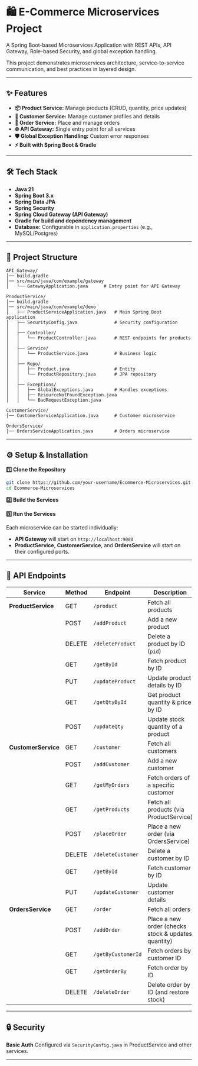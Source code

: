 # 🛍️ E-Commerce Microservices Project

A Spring Boot-based Microservices Application with REST APIs, API Gateway, Role-based Security, and global exception handling.

This project demonstrates microservices architecture, service-to-service communication, and best practices in layered design.

---

## ✨ Features

- **📦 Product Service:** Manage products (CRUD, quantity, price updates)
- **👥 Customer Service:** Manage customer profiles and details
- **🛒 Order Service:** Place and manage orders
- **🌐 API Gateway:** Single entry point for all services
- **🛡️ Global Exception Handling:** Custom error responses
- **⚡ Built with Spring Boot & Gradle**

---

## 🛠️ Tech Stack

- **Java 21**
- **Spring Boot 3.x**
- **Spring Data JPA**
- **Spring Security**
- **Spring Cloud Gateway (API Gateway)**
- **Gradle for build and dependency management**
- **Database:** Configurable in `application.properties` (e.g., MySQL/Postgres)

---

## 📂 Project Structure

```
API_Gateway/
│── build.gradle
│── src/main/java/com/example/gateway
│   └── GatewayApplication.java      # Entry point for API Gateway

ProductService/
│── build.gradle
│── src/main/java/com/example/demo
│   ├── ProductServiceApplication.java   # Main Spring Boot application
│   ├── SecurityConfig.java              # Security configuration
│   │
│   ├── Controller/
│   │   └── ProductController.java       # REST endpoints for products
│   │
│   ├── Service/
│   │   └── ProductService.java          # Business logic
│   │
│   ├── Repo/
│   │   ├── Product.java                 # Entity
│   │   └── ProductRepository.java       # JPA repository
│   │
│   ├── Exceptions/
│   │   ├── GlobalExceptions.java        # Handles exceptions
│   │   ├── ResourceNotFoundException.java
│   │   └── BadRequestException.java

CustomerService/
│── CustomerServiceApplication.java      # Customer microservice

OrdersService/
│── OrdersServiceApplication.java        # Orders microservice
```

---

## ⚙️ Setup & Installation

**1️⃣ Clone the Repository**
```bash
git clone https://github.com/your-username/Ecommerce-Microservices.git
cd Ecommerce-Microservices
```

**2️⃣ Build the Services**

**3️⃣ Run the Services**

Each microservice can be started individually:

- **API Gateway** will start on `http://localhost:9080`
- **ProductService**, **CustomerService**, and **OrdersService** will start on their configured ports.

---

## 🔑 API Endpoints

| Service             | Method | Endpoint           | Description                                         |
| ------------------- | ------ | ------------------ | --------------------------------------------------- |
| **ProductService**  | GET    | `/product`         | Fetch all products                                  |
|                     | POST   | `/addProduct`      | Add a new product                                   |
|                     | DELETE | `/deleteProduct`   | Delete a product by ID (`pid`)                      |
|                     | GET    | `/getById`         | Fetch product by ID                                 |
|                     | PUT    | `/updateProduct`   | Update product details by ID                        |
|                     | GET    | `/getQtyById`      | Get product quantity & price by ID                  |
|                     | POST   | `/updateQty`       | Update stock quantity of a product                  |
| **CustomerService** | GET    | `/customer`        | Fetch all customers                                 |
|                     | POST   | `/addCustomer`     | Add a new customer                                  |
|                     | GET    | `/getMyOrders`     | Fetch orders of a specific customer                 |
|                     | GET    | `/getProducts`     | Fetch all products (via ProductService)             |
|                     | POST   | `/placeOrder`      | Place a new order (via OrdersService)               |
|                     | DELETE | `/deleteCustomer`  | Delete a customer by ID                             |
|                     | GET    | `/getById`         | Fetch customer by ID                                |
|                     | PUT    | `/updateCustomer`  | Update customer details                             |
| **OrdersService**   | GET    | `/order`           | Fetch all orders                                    |
|                     | POST   | `/addOrder`        | Place a new order (checks stock & updates quantity) |
|                     | GET    | `/getByCustomerId` | Fetch orders by customer ID                         |
|                     | GET    | `/getOrderBy`      | Fetch order by ID                                   |
|                     | DELETE | `/deleteOrder`     | Delete order by ID (and restore stock)              |

---


## 🔒 Security
**Basic Auth**
Configured via `SecurityConfig.java` in ProductService and other services.

---

